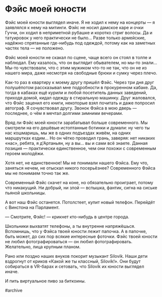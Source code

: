 
# Фэйс моей юности

Фэйс моей юности выглядел иначе. Я не ходил к нему на концерты — я заявлялся к нему на митинги. Фэйс не носил дамское каре и очки Гуччи, он ходил в неприметной рубашке и коротко стриг волосы. Да и татуировок у него практически не было… Разве только армейские, надёжно спрятанные где-нибудь под одеждой, потому как на заметных частях тела — не положено.

Фэйс моей юности не скакал по сцене, чаще всего он стоял в толпе и наблюдал. Ему казалось, что он выглядит обывателем, но мы-то знали… Мы-то чувствовали, что с этим мужиком что-то не так, что он не из нашего мира, даже несмотря на свободные брюки и сумку через плечо.

Как-то раз в квартиру к моему другу пришёл Фэйс. Через три дня друг полушёпотом рассказывал мне подробности в прокуренном кабаке. Да, тогда в кабаках ещё курили и любой посетитель данных заведений, приходя домой, кидал одежду в стиральную машинку. Друг жаловался, что Фэйс заценил его книги, некоторые взял почитать и даже попросил автограф. Я сочувствовал другу. Звонок Фэйса в мою дверь — последнее, о чём я мечтал долгими зимними вечерами.

Вряд ли Фэйс моей юности зарабатывал больше современного. Мы смотрели на его дешёвые истоптанные ботинки и думали: ну чего ты нас кошмаришь, мы же в одних подъездах живём, на одних маршрутках ездим… Но он чётко проводил грань, заверяя: нет никаких «нас», ребята, я д'Артаньян, ну а вы… вы и сами всё знаете. Данная позиция — практически единственное, чем они похожи с современным героем молодёжи.

Хотя нет, не единственное! Мы не понимали нашего Фэйса. Ему что, заняться нечем, не отыскал никого посерьёзнее? Современного Фэйса мы не понимаем точно так же. 

Современный Фэйс скачет на коне, но обязательно проиграет, потому что никакущий. Ни добрый, ни злой — вспышка, фантик, сигна на сиське пьяной школьницы.

А вот наш Фэйс останется. Потолстеет, купит новый телефон. Перейдёт с Винстона на Парламент. 

— Смотрите, Фэйс! — крикнет кто-нибудь в центре города. 

Школьники выхватят телефоны, а ты внутренне напряжёшься. Вспомнишь, что у Фэйса твоей юности лежит папочка. А в папочке, быть может, до сих пор всякие интересные фоточки. Фэйс твоей юности не любил фотографироваться — он любил фотографировать. Желательно, лица крупным планом.

Рано или поздно наших внуков покорит музыкант Silovik. Наши дети вздрогнут от криков «Какой же ты классный, Silovik!». Они будут собираться в VR-барах и сетовать, что Silovik их юности выглядел иначе.

И пить виртуальное пиво за биткоины.

#archive